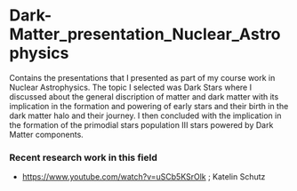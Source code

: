 # Dark-Matter_presentation_Nuclear_Astrophysics
Contains the presentations that I presented as part of my course work in Nuclear Astrophysics. The topic I selected was Dark Stars where I discussed about the general discription of matter and dark matter with its implication in the formation and powering of early stars and their birth in the dark matter halo and their journey. I then concluded with the implication in the formation of the primodial stars population III stars powered by Dark Matter components.

### Recent research work in this field
* https://www.youtube.com/watch?v=uSCb5KSrOlk ; Katelin Schutz
